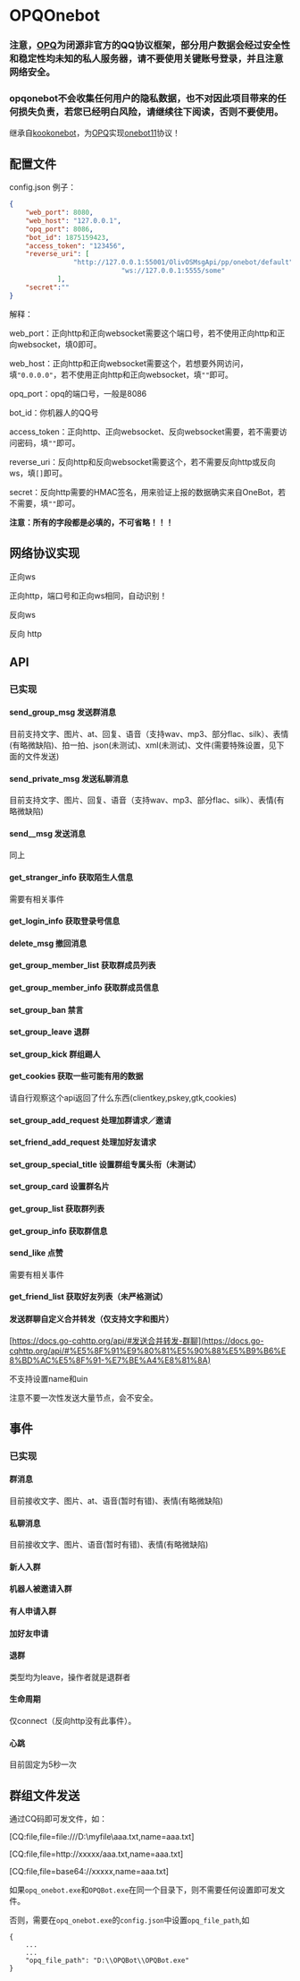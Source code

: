 # OPQOnebot

### 注意，[OPQ](https://73s2swxb4k.apifox.cn/doc-2200981)为闭源非官方的QQ协议框架，部分用户数据会经过安全性和稳定性均未知的私人服务器，请不要使用关键账号登录，并且注意网络安全。

### opqonebot不会收集任何用户的隐私数据，也不对因此项目带来的任何损失负责，若您已经明白风险，请继续往下阅读，否则不要使用。

继承自[kookonebot](https://github.com/super1207/KookOneBot)，为[OPQ](https://73s2swxb4k.apifox.cn/doc-2200981)实现[onebot11](https://github.com/botuniverse/onebot-11)协议！

## 配置文件

config.json 例子： 

```json
{
	"web_port": 8080,
	"web_host": "127.0.0.1",
	"opq_port": 8086,
	"bot_id": 1875159423,
	"access_token": "123456",
	"reverse_uri": [
				"http://127.0.0.1:55001/OlivOSMsgApi/pp/onebot/default",
                        	"ws://127.0.0.1:5555/some"
			],
	"secret":""
}
```

解释：

web_port：正向http和正向websocket需要这个端口号，若不使用正向http和正向websocket，填0即可。

web_host：正向http和正向websocket需要这个，若想要外网访问，填`"0.0.0.0"`，若不使用正向http和正向websocket，填`""`即可。

opq_port：opq的端口号，一般是8086

bot_id：你机器人的QQ号

access_token：正向http、正向websocket、反向websocket需要，若不需要访问密码，填`""`即可。

reverse_uri：反向http和反向websocket需要这个，若不需要反向http或反向ws，填`[]`即可。

secret：反向http需要的HMAC签名，用来验证上报的数据确实来自OneBot，若不需要，填`""`即可。

**注意：所有的字段都是必填的，不可省略！！！**

## 网络协议实现

正向ws

正向http，端口号和正向ws相同，自动识别！

反向ws

反向 http

## API

### 已实现

#### send_group_msg 发送群消息

目前支持文字、图片、at、回复、语音（支持wav、mp3、部分flac、silk）、表情(有略微缺陷)、拍一拍、json(未测试)、xml(未测试)、文件(需要特殊设置，见下面的文件发送)

#### send_private_msg 发送私聊消息

目前支持文字、图片、回复、语音（支持wav、mp3、部分flac、silk）、表情(有略微缺陷)

#### send__msg 发送消息

同上

#### get_stranger_info 获取陌生人信息

需要有相关事件

#### get_login_info 获取登录号信息

#### delete_msg 撤回消息

#### get_group_member_list 获取群成员列表

#### get_group_member_info 获取群成员信息

#### set_group_ban 禁言

#### set_group_leave 退群 

#### set_group_kick 群组踢人

#### get_cookies 获取一些可能有用的数据

请自行观察这个api返回了什么东西(clientkey,pskey,gtk,cookies)

#### set_group_add_request 处理加群请求／邀请

#### set_friend_add_request 处理加好友请求

#### set_group_special_title 设置群组专属头衔（未测试）

#### set_group_card 设置群名片

#### get_group_list 获取群列表

#### get_group_info 获取群信息

#### send_like 点赞

需要有相关事件

#### get_friend_list 获取好友列表（未严格测试）

#### 发送群聊自定义合并转发（仅支持文字和图片）

[https://docs.go-cqhttp.org/api/#发送合并转发-群聊](https://docs.go-cqhttp.org/api/#%E5%8F%91%E9%80%81%E5%90%88%E5%B9%B6%E8%BD%AC%E5%8F%91-%E7%BE%A4%E8%81%8A)

不支持设置name和uin

注意不要一次性发送大量节点，会不安全。


## 事件

### 已实现

#### 群消息 

目前接收文字、图片、at、语音(暂时有错)、表情(有略微缺陷)

#### 私聊消息

目前接收文字、图片、语音(暂时有错)、表情(有略微缺陷)

#### 新人入群

#### 机器人被邀请入群

#### 有人申请入群

#### 加好友申请

#### 退群

类型均为leave，操作者就是退群者

#### 生命周期

仅connect（反向http没有此事件）。

#### 心跳

目前固定为5秒一次


## 群组文件发送

通过CQ码即可发文件，如：

[CQ:file,file=file:///D:\myfile\aaa.txt,name=aaa.txt]

[CQ:file,file=http://xxxxx/aaa.txt,name=aaa.txt]

[CQ:file,file=base64://xxxxx,name=aaa.txt]

如果`opq_onebot.exe`和`OPQBot.exe`在同一个目录下，则不需要任何设置即可发文件。

否则，需要在`opq_onebot.exe`的`config.json`中设置`opq_file_path`,如
```
{
	...
	...
	"opq_file_path": "D:\\OPQBot\\OPQBot.exe"
}
```
